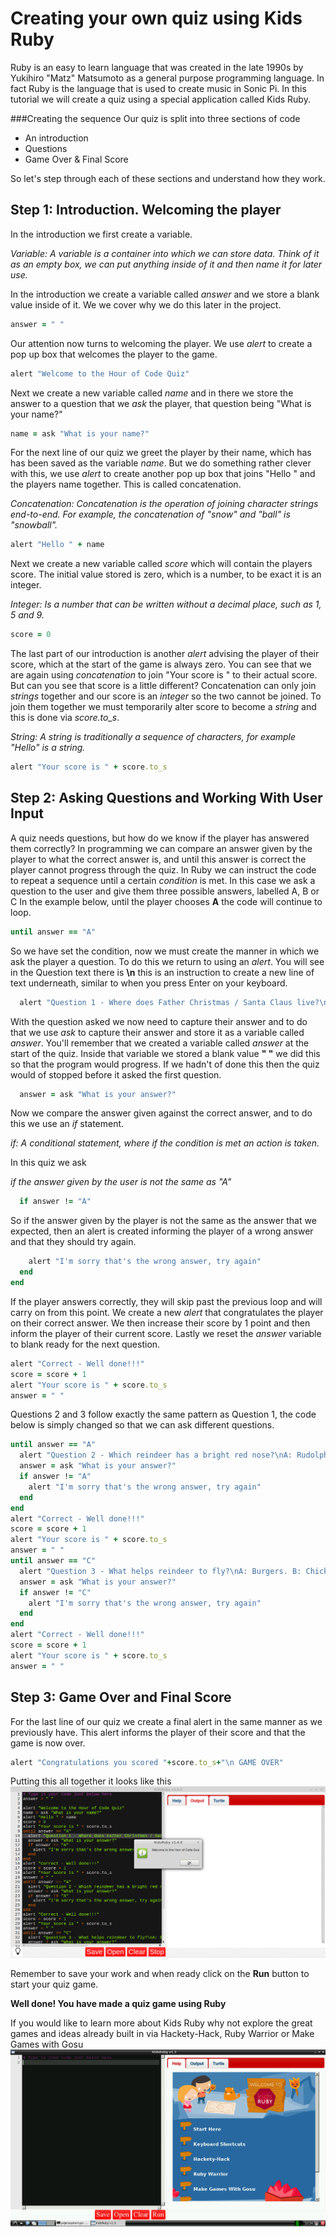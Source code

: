 # Creating your own quiz using Kids Ruby

Ruby is an easy to learn language that was created in the late 1990s by Yukihiro "Matz" Matsumoto as a general purpose programming language. In fact Ruby is the language that is used to create music in Sonic Pi. In this tutorial we will create a quiz using a special application called Kids Ruby.

###Creating the sequence
Our quiz is split into three sections of code

- An introduction
- Questions
- Game Over & Final Score

So let's step through each of these sections and understand how they work.

## Step 1: Introduction. Welcoming the player
In the introduction we first create a variable.

*Variable: A variable is a container into which we can store data. Think of it as an empty box, we can put anything inside of it and then name it for later use.*

In the introduction we create a variable called *answer* and we store a blank value inside of it. We we cover why we do this later in the project.

```Ruby
answer = " "
```
Our attention now turns to welcoming the player. We use *alert* to create a pop up box that welcomes the player to the game.

```Ruby
alert "Welcome to the Hour of Code Quiz"
```
Next we create a new variable called *name* and in there we store the answer to a question that we *ask* the player, that question being "What is your name?"

```Ruby
name = ask "What is your name?"
```
For the next line of our quiz we greet the player by their name, which has has been saved as the variable *name*. But we do something rather clever with this, we use *alert* to create another pop up box that joins "Hello " and the players name together. This is called concatenation.

*Concatenation: Concatenation is the operation of joining character strings end-to-end. For example, the concatenation of "snow" and "ball" is "snowball".*

```Ruby
alert "Hello " + name
```
Next we create a new variable called *score* which will contain the players score. The initial value stored is zero, which is a number, to be exact it is an integer.

*Integer: Is a number that can be written without a decimal place, such as 1, 5 and 9.*

```Ruby
score = 0
```
The last part of our introduction is another *alert* advising the player of their score, which at the start of the game is always zero. You can see that we are again using *concatenation* to join "Your score is " to their actual score. But can you see that score is a little different?
Concatenation can only join *strings* together and our score is an *integer* so the two cannot be joined. To join them together we must temporarily alter score to become a *string* and this is done via *score.to_s*.

*String: A string is traditionally a sequence of characters, for example "Hello" is a string.*

```Ruby
alert "Your score is " + score.to_s
```

## Step 2: Asking Questions and Working With User Input
A quiz needs questions, but how do we know if the player has answered them correctly?
In programming we can compare an answer given by the player to what the correct answer is, and until this answer is correct the player cannot progress through the quiz. In Ruby we can instruct the code to repeat a sequence until a certain *condition* is met. In this case we ask a question to the user and give them three possible answers, labelled A, B or C
In the example below, until the player chooses **A** the code will continue to loop.

```Ruby
until answer == "A"
```
So we have set the condition, now we must create the manner in which we ask the player a question. To do this we return to using an *alert*. You will see in the Question text there is **\n** this is an instruction to create a new line of text underneath, similar to when you press Enter on your keyboard.

```Ruby
  alert "Question 1 - Where does Father Christmas / Santa Claus live?\nA: North Pole. B: Santa Monica. C: Cambridge"
 ```
With the question asked we now need to capture their answer and to do that we use *ask* to capture their answer and store it as a variable called *answer*. You'll remember that we created a variable called *answer* at the start of the quiz. Inside that variable we stored a blank value **" "** we did this so that the program would progress. If we hadn't of done this then the quiz would of stopped before it asked the first question.
 
```Ruby
  answer = ask "What is your answer?"
 ```
 
 Now we compare the answer given against the correct answer, and to do this we use an *if* statement.
 
 *if: A conditional statement, where if the condition is met an action is taken.*
 
 In this quiz we ask 
 
 *if the answer given by the user is not the same as "A"*
 
```Ruby
  if answer != "A"
 ```
 So if the answer given by the player is not the same as the answer that we expected, then an alert is created informing the player of a wrong answer and that they should try again.
 
```Ruby
    alert "I'm sorry that's the wrong answer, try again"
  end
end
```
If the player answers correctly, they will skip past the previous loop and will carry on from this point. 
We create a new *alert* that congratulates the player on their correct answer. We then increase their score by 1 point and then inform the player of their current score. Lastly we reset the *answer* variable to blank ready for the next question.

```Ruby
alert "Correct - Well done!!!"
score = score + 1
alert "Your score is " + score.to_s
answer = " "
```
Questions 2 and 3 follow exactly the same pattern as Question 1, the code below is simply changed so that we can ask different questions.

```Ruby
until answer == "A"
  alert "Question 2 - Which reindeer has a bright red nose?\nA: Rudolph. B: Prancer. C: Vixen"
  answer = ask "What is your answer?"
  if answer != "A"
    alert "I'm sorry that's the wrong answer, try again"
  end
end
alert "Correct - Well done!!!"
score = score + 1
alert "Your score is " + score.to_s
answer = " "
until answer == "C"
  alert "Question 3 - What helps reindeer to fly?\nA: Burgers. B: Chicken. C: Magic dust"
  answer = ask "What is your answer?"
  if answer != "C"
    alert "I'm sorry that's the wrong answer, try again"
  end
end
alert "Correct - Well done!!!"
score = score + 1
alert "Your score is " + score.to_s
answer = " "
```

## Step 3: Game Over and Final Score
For the last line of our quiz we create a final alert in the same manner as we previously have. This alert informs the player of their score and that the game is now over.

```Ruby
alert "Congratulations you scored "+score.to_s+"\n GAME OVER"
```
Putting this all together it looks like this
![Animation of the quiz sequence](images/quiz.gif)

Remember to save your work and when ready click on the **Run** button to start your quiz game.

**Well done! You have made a quiz game using Ruby**

If you would like to learn more about Kids Ruby why not explore the great games and ideas already built in via Hackety-Hack, Ruby Warrior or Make Games with Gosu
![Image of Kids Ruby ready to use](images/4.png)

